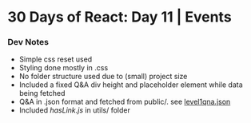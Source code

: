 # 30 Days of React: Day 11 | Events

### Dev Notes
* Simple css reset used
* Styling done mostly in .css
* No folder structure used due to (small) project size
* Included a fixed Q&A div height and placeholder element while data being fetched
* Q&A in .json format and fetched from public/. see [level1qna.json](./public/data/level1qna.json)
* Included *hasLink.js* in utils/ folder